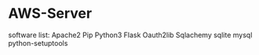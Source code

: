 # AWS-Server
software list:
Apache2
Pip
Python3
Flask
Oauth2lib
Sqlachemy
sqlite
mysql
python-setuptools
